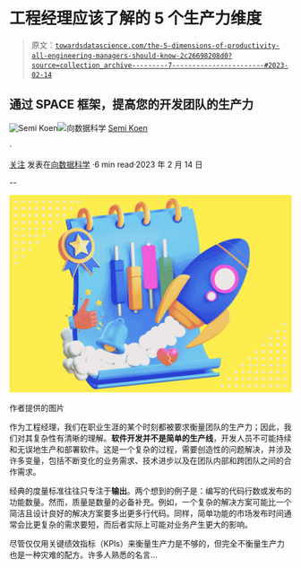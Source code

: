 # 工程经理应该了解的 5 个生产力维度

> 原文：[`towardsdatascience.com/the-5-dimensions-of-productivity-all-engineering-managers-should-know-2c26698208d0?source=collection_archive---------7-----------------------#2023-02-14`](https://towardsdatascience.com/the-5-dimensions-of-productivity-all-engineering-managers-should-know-2c26698208d0?source=collection_archive---------7-----------------------#2023-02-14)

## 通过 SPACE 框架，提高您的开发团队的生产力

[](https://semika.medium.com/?source=post_page-----2c26698208d0--------------------------------)![Semi Koen](https://semika.medium.com/?source=post_page-----2c26698208d0--------------------------------)[](https://towardsdatascience.com/?source=post_page----2c26698208d0--------------------------------)![向数据科学](https://towardsdatascience.com/?source=post_page-----2c26698208d0--------------------------------) [Semi Koen](https://semika.medium.com/?source=post_page-----2c26698208d0--------------------------------)

·

[关注](https://medium.com/m/signin?actionUrl=https%3A%2F%2Fmedium.com%2F_%2Fsubscribe%2Fuser%2Faabf98f9b9a&operation=register&redirect=https%3A%2F%2Ftowardsdatascience.com%2Fthe-5-dimensions-of-productivity-all-engineering-managers-should-know-2c26698208d0&user=Semi+Koen&userId=aabf98f9b9a&source=post_page-aabf98f9b9a----2c26698208d0---------------------post_header-----------) 发表在[向数据科学](https://towardsdatascience.com/?source=post_page-----2c26698208d0--------------------------------) ·6 min read·2023 年 2 月 14 日[](https://medium.com/m/signin?actionUrl=https%3A%2F%2Fmedium.com%2F_%2Fvote%2Ftowards-data-science%2F2c26698208d0&operation=register&redirect=https%3A%2F%2Ftowardsdatascience.com%2Fthe-5-dimensions-of-productivity-all-engineering-managers-should-know-2c26698208d0&user=Semi+Koen&userId=aabf98f9b9a&source=-----2c26698208d0---------------------clap_footer-----------)

--

[](https://medium.com/m/signin?actionUrl=https%3A%2F%2Fmedium.com%2F_%2Fbookmark%2Fp%2F2c26698208d0&operation=register&redirect=https%3A%2F%2Ftowardsdatascience.com%2Fthe-5-dimensions-of-productivity-all-engineering-managers-should-know-2c26698208d0&source=-----2c26698208d0---------------------bookmark_footer-----------)![](img/40fd9ee44b07b837da14228479501c04.png)

作者提供的图片

作为工程经理，我们在职业生涯的某个时刻都被要求衡量团队的生产力；因此，我们对其复杂性有清晰的理解。**软件开发并不是简单的生产线**，开发人员不可能持续和无误地生产和部署软件。这是一个复杂的过程，需要创造性的问题解决，并涉及许多变量，包括不断变化的业务需求、技术进步以及在团队内部和跨团队之间的合作需求。

经典的度量标准往往只专注于**输出**。两个想到的例子是：编写的代码行数或发布的功能数量。然而，质量是数量的必备补充。例如，一个复杂的解决方案可能比一个简洁且设计良好的解决方案要多出更多行代码。同样，简单功能的市场发布时间通常会比更复杂的需求要短，而后者实际上可能对业务产生更大的影响。

尽管仅仅用关键绩效指标（KPIs）来衡量生产力是不够的，但完全不衡量生产力也是一种灾难的配方。许多人熟悉的名言…
